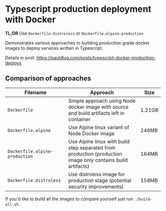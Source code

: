 # Typescript production deployment with Docker

**TL;DR** Use `Dockerfile.distroless` or `Dockerfile.alpine-production`

Demonstrates various approaches to building production grade docker images to deploy services written in Typescript.

Details in post: https://pauldlug.com/posts/typescript-docker-production-deploys

## Comparison of approaches

| Filename                       | Approach                                                                                                    | Size   |
| ------------------------------ | ----------------------------------------------------------------------------------------------------------- | ------ |
| `Dockerfile`                   | Simple approach using Node docker image with source and build artifacts left in container                   | 1.21GB |
| `Dockerfile.alpine`            | Use Alpine linux variant of Node Docker image                                                               | 246MB  |
| `Dockerfile.alpine-production` | Use Alpine linux with build step separated from production (production image only contains build artifacts) | 164MB  |
| `Dockerfile.distroless`        | Use distroless image for production stage (potential security improvements)                                 | 158MB  |

If you'd like to build all the images to compare yourself just run `./build-all.sh`.
